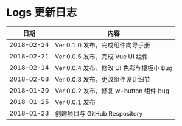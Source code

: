 # Logs 更新日志

|日期|内容|
|---|---|
| 2018-02-24 | Ver 0.1.0 发布，完成组件向导手册 |
| 2018-02-21 | Ver 0.0.5 发布，完成 Vue UI 组件 |
| 2018-02-14 | Ver 0.0.4 发布，修改 UI 色彩与模板小 Bug |
| 2018-02-08 | Ver 0.0.3 发布，更改组件设计细节 |
| 2018-01-30 | Ver 0.0.2 发布，修复 w-button 组件 bug |
| 2018-01-25 | Ver 0.0.1 发布|
| 2018-01-23 | 创建项目与 GitHub Respository |
